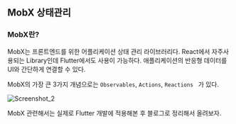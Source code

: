 ## MobX 상태관리

### MobX란?

MobX는 프론트엔드를 위한 어플리케이션 상태 관리 라이브러리다. React에서 자주사용되는 Library인데 Flutter에서도 사용이 가능하다. 애플리케이션의 반응형 데이터를 UI와 간단하게 연결할 수 있다. 

MobX의 가장 큰 3가지 개념으로는 `Observables`, `Actions`, `Reactions ` 가 있다.




![Screenshot_2](https://user-images.githubusercontent.com/43038052/123295719-f5a0fb00-d550-11eb-86b8-a51d430af1ec.png)

MobX 관련해서는 실제로 Flutter 개발에 적용해본 후 블로그로 정리해서 올려보자.
